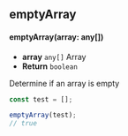 ## emptyArray

#### emptyArray(array: any[])

- **array** `any[]` Array
- **Return** `boolean`

Determine if an array is empty

``` typescript
const test = [];

emptyArray(test); 
// true
```
